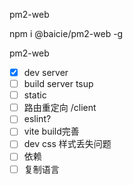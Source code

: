 pm2-web

npm i @baicie/pm2-web -g

pm2-web

- [X] dev server
- [ ] build server tsup
- [ ] static 
- [ ] 路由重定向 /client
- [ ] eslint?
- [ ] vite build完善
- [ ] dev css 样式丢失问题
- [ ] 依赖
- [ ] 复制语言